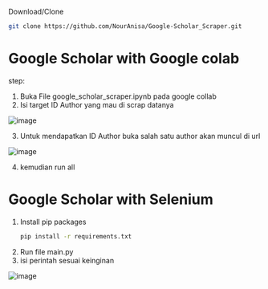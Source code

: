 Download/Clone
   ```sh
   git clone https://github.com/NourAnisa/Google-Scholar_Scraper.git
   ```

# Google Scholar with Google colab

step:
1. Buka File google_scholar_scraper.ipynb pada google collab
2. Isi target ID Author yang mau di scrap datanya

![image](https://user-images.githubusercontent.com/48305341/209478550-12ef0112-3480-49b2-9f6c-37e7b81f1f28.png)

3. Untuk mendapatkan ID Author buka salah satu author akan muncul di url

![image](https://user-images.githubusercontent.com/48305341/209478623-5be64f82-5db9-4cd0-a413-a62e252c2abb.png)

4. kemudian run all

# Google Scholar with Selenium

1. Install pip packages
   ```bash
   pip install -r requirements.txt
   ```
2. Run file main.py
3. isi perintah sesuai keinginan

![image](https://user-images.githubusercontent.com/48305341/209478762-148ab954-f416-49c8-96b7-da7dbf3c5585.png)
